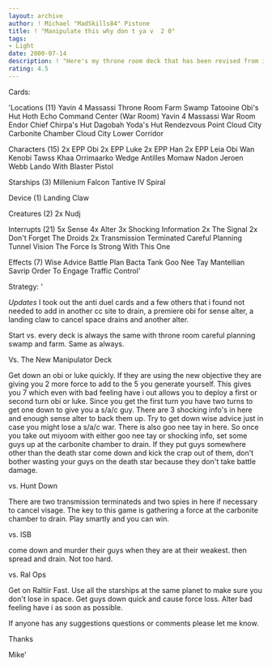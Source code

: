 ```yaml
---
layout: archive
author: ! Michael "MadSkills84" Pistone
title: ! "Manipulate this why don t ya v  2 0"
tags:
- Light
date: 2000-07-14
description: ! "Here's my throne room deck that has been revised from it's original post.  It can beat just about everything."
rating: 4.5
---
```

Cards: 

'Locations (11)
Yavin 4 Massassi Throne Room
Farm
Swamp
Tatooine Obi's Hut
Hoth Echo Command Center (War Room)
Yavin 4 Massassi War Room
Endor Chief Chirpa's Hut
Dagobah Yoda's Hut
Rendezvous Point
Cloud City Carbonite Chamber
Cloud City Lower Corridor

Characters (15)
2x EPP Obi
2x EPP Luke
2x EPP Han
2x EPP Leia
Obi Wan Kenobi
Tawss Khaa
Orrimaarko
Wedge Antilles
Momaw Nadon
Jeroen Webb
Lando With Blaster Pistol

Starships (3)
Millenium Falcon
Tantive IV
Spiral

Device (1)
Landing Claw

Creatures (2)
2x Nudj

Interrupts (21)
5x Sense
4x Alter
3x Shocking Information
2x The Signal
2x Don't Forget The Droids
2x Transmission Terminated
Careful Planning
Tunnel Vision
The Force Is Strong With This One

Effects (7)
Wise Advice
Battle Plan
Bacta Tank
Goo Nee Tay
Mantellian Savrip
Order To Engage
Traffic Control'

Strategy: '

*Updates*
I took out the anti duel cards and a few others that i found not needed to add in another cc site to drain, a premiere obi for sense alter, a landing claw to cancel space drains and another alter.



Start vs. every deck is always the same with throne room careful planning swamp and farm. Same as always.

Vs. The New Manipulator Deck

Get down an obi or luke quickly. If they are using the new objective they are giving you 2 more force to add to the 5 you generate yourself. This gives you 7 which even with bad feeling have i out allows you to deploy a first or second turn obi or luke. Since you get the first turn you have two turns to get one down to give you a s/a/c guy. There are 3 shocking info's in here and enough sense alter to back them up. Try to get down wise advice just in case you might lose a s/a/c war. There is also goo nee tay in here. So once you take out miyoom with either goo nee tay or shocking info, set some guys up at the carbonite chamber to drain. If they put guys somewhere other than the death star come down and kick the crap out of them, don't bother wasting your guys on the death star because they don't take battle damage.

vs. Hunt Down

There are two transmission terminateds and two spies in here if necessary to cancel visage. The key to this game is gathering a force at the carbonite chamber to drain. Play smartly and you can win.

vs. ISB

come down and murder their guys when they are at their weakest. then spread and drain. Not too hard.

vs. Ral Ops

Get on Raltiir Fast. Use all the starships at the same planet to make sure you don't lose in space. Get guys down quick and cause force loss. Alter bad feeling have i as soon as possible.

If anyone has any suggestions questions or comments please let me know.

Thanks

Mike'
